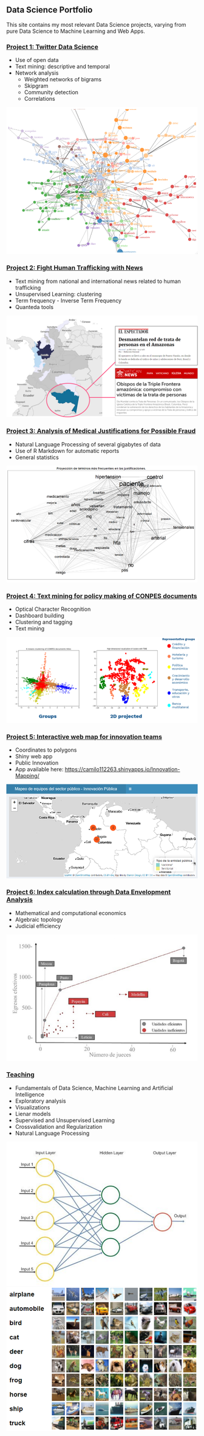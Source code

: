## Data Science Portfolio

This site contains my most relevant Data Science projects, varying from pure Data Science to Machine Learning and Web Apps.

### [Project 1: Twitter Data Science](https://github.com/FoxHound112263/TwitterPeaceCol)
* Use of open data
* Text mining: descriptive and temporal
* Network analysis
  - Weighted networks of bigrams
  - Skipgram
  - Community detection
  - Correlations

![](/images/community.png)


### [Project 2: Fight Human Trafficking with News](https://github.com/FoxHound112263/DataJam2019-HF)
* Text mining from national and international news related to human trafficking
* Unsupervised Learning: clustering
* Term frequency - Inverse Term Frequency
* Quanteda tools

![](/images/find.png)


### [Project 3: Analysis of Medical Justifications for Possible Fraud](https://github.com/FoxHound112263/MedicalFraud)
* Natural Language Processing of several gigabytes of data
* Use of R Markdown for automatic reports
* General statistics

![](/images/part6.PNG)


### [Project 4: Text mining for policy making of CONPES documents](https://github.com/FoxHound112263/CONPES_DS)
* Optical Character Recognition
* Dashboard building
* Clustering and tagging
* Text mining

![](/images/cluster.PNG)


### [Project 5: Interactive web map for innovation teams](https://github.com/FoxHound112263/Innovation-Mapping)
* Coordinates to polygons
* Shiny web app
* Public Innovation
* App available here: https://camilo112263.shinyapps.io/Innovation-Mapping/

![](/images/map.PNG)


### [Project 6: Index calculation through Data Envelopment Analysis](https://github.com/FoxHound112263/Data-Envelopment-Analysis)
* Mathematical and computational economics
* Algebraic topology
* Judicial efficiency

![](/images/frontier2.PNG)


### [Teaching](https://github.com/FoxHound112263/TeachingDS)
* Fundamentals of Data Science, Machine Learning and Artificial Intelligence
* Exploratory analysis
* Visualizations
* Lienar models
* Supervised and Unsupervised Learning
* Crossvalidation and Regularization
* Natural Language Processing

![](/images/net.jpg)
![](/images/ejemplo.png)




